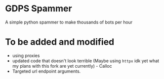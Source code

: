 # GDPS Spammer
A simple python spammer to make thousands of bots per hour 

# To be added and modified
- using proxies 
- updated code that doesn't look terrible (Maybe using `httpx` idk yet what my plans with this fork are yet currently) - Calloc
- Targeted url endpoint arguments.
